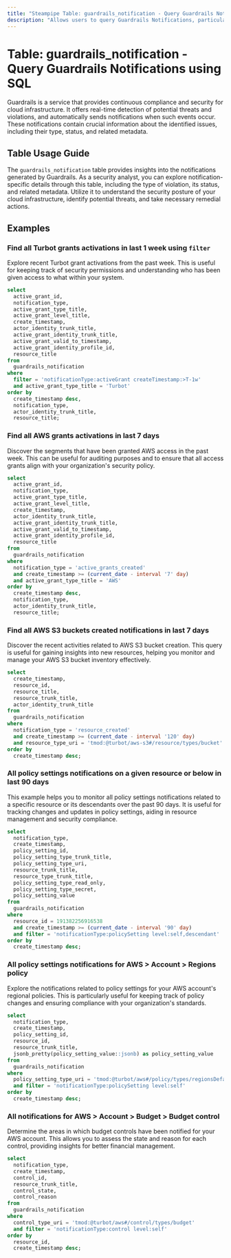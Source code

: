 ```yaml
---
title: "Steampipe Table: guardrails_notification - Query Guardrails Notifications using SQL"
description: "Allows users to query Guardrails Notifications, particularly the notification details including the type, status, and related metadata, providing insights into the system's security and compliance status."
---
```


# Table: guardrails_notification - Query Guardrails Notifications using SQL

Guardrails is a service that provides continuous compliance and security for cloud infrastructure. It offers real-time detection of potential threats and violations, and automatically sends notifications when such events occur. These notifications contain crucial information about the identified issues, including their type, status, and related metadata.

## Table Usage Guide

The `guardrails_notification` table provides insights into the notifications generated by Guardrails. As a security analyst, you can explore notification-specific details through this table, including the type of violation, its status, and related metadata. Utilize it to understand the security posture of your cloud infrastructure, identify potential threats, and take necessary remedial actions.

## Examples

### Find all Turbot grants activations in last 1 week using `filter`
Explore recent Turbot grant activations from the past week. This is useful for keeping track of security permissions and understanding who has been given access to what within your system.

```sql
select
  active_grant_id,
  notification_type,
  active_grant_type_title,
  active_grant_level_title,
  create_timestamp,
  actor_identity_trunk_title,
  active_grant_identity_trunk_title,
  active_grant_valid_to_timestamp,
  active_grant_identity_profile_id,
  resource_title
from
  guardrails_notification
where
  filter = 'notificationType:activeGrant createTimestamp:>T-1w'
  and active_grant_type_title = 'Turbot'
order by
  create_timestamp desc,
  notification_type,
  actor_identity_trunk_title,
  resource_title;
```

### Find all AWS grants activations in last 7 days
Discover the segments that have been granted AWS access in the past week. This can be useful for auditing purposes and to ensure that all access grants align with your organization's security policy.

```sql
select
  active_grant_id,
  notification_type,
  active_grant_type_title,
  active_grant_level_title,
  create_timestamp,
  actor_identity_trunk_title,
  active_grant_identity_trunk_title,
  active_grant_valid_to_timestamp,
  active_grant_identity_profile_id,
  resource_title
from
  guardrails_notification
where
  notification_type = 'active_grants_created'
  and create_timestamp >= (current_date - interval '7' day)
  and active_grant_type_title = 'AWS'
order by
  create_timestamp desc,
  notification_type,
  actor_identity_trunk_title,
  resource_title;
```

### Find all AWS S3 buckets created notifications in last 7 days
Discover the recent activities related to AWS S3 bucket creation. This query is useful for gaining insights into new resources, helping you monitor and manage your AWS S3 bucket inventory effectively.

```sql
select
  create_timestamp,
  resource_id,
  resource_title,
  resource_trunk_title,
  actor_identity_trunk_title
from
  guardrails_notification
where
  notification_type = 'resource_created'
  and create_timestamp >= (current_date - interval '120' day)
  and resource_type_uri = 'tmod:@turbot/aws-s3#/resource/types/bucket'
order by
  create_timestamp desc;
```

### All policy settings notifications on a given resource or below in last 90 days
This example helps you to monitor all policy settings notifications related to a specific resource or its descendants over the past 90 days. It is useful for tracking changes and updates in policy settings, aiding in resource management and security compliance.

```sql
select
  notification_type,
  create_timestamp,
  policy_setting_id,
  policy_setting_type_trunk_title,
  policy_setting_type_uri,
  resource_trunk_title,
  resource_type_trunk_title,
  policy_setting_type_read_only,
  policy_setting_type_secret,
  policy_setting_value
from
  guardrails_notification
where
  resource_id = 191382256916538
  and create_timestamp >= (current_date - interval '90' day)
  and filter = 'notificationType:policySetting level:self,descendant'
order by
  create_timestamp desc;
```

### All policy settings notifications for AWS > Account > Regions policy
Explore the notifications related to policy settings for your AWS account's regional policies. This is particularly useful for keeping track of policy changes and ensuring compliance with your organization's standards.

```sql
select
  notification_type,
  create_timestamp,
  policy_setting_id,
  resource_id,
  resource_trunk_title,
  jsonb_pretty(policy_setting_value::jsonb) as policy_setting_value
from
  guardrails_notification
where
  policy_setting_type_uri = 'tmod:@turbot/aws#/policy/types/regionsDefault'
  and filter = 'notificationType:policySetting level:self'
order by
  create_timestamp desc;
```

### All notifications for AWS > Account > Budget > Budget control
Determine the areas in which budget controls have been notified for your AWS account. This allows you to assess the state and reason for each control, providing insights for better financial management.

```sql
select
  notification_type,
  create_timestamp,
  control_id,
  resource_trunk_title,
  control_state,
  control_reason
from
  guardrails_notification
where
  control_type_uri = 'tmod:@turbot/aws#/control/types/budget'
  and filter = 'notificationType:control level:self'
order by
  resource_id,
  create_timestamp desc;
```